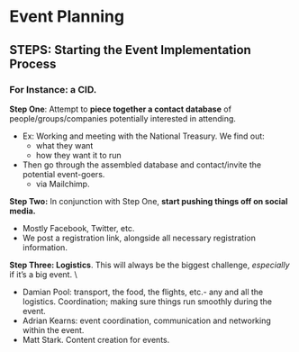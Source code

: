 # Event Planning

## STEPS: Starting **the Event Implementation Process**

### For Instance: a **CID.**&#x20;

**Step One**: Attempt to **piece together a contact database** of people/groups/companies potentially interested in attending.&#x20;

* Ex: Working and meeting with the National Treasury. We find out:&#x20;
  * what they want
  * &#x20;how they want it to run
* Then go through the assembled database and contact/invite the potential event-goers.
  * &#x20;via Mailchimp.&#x20;

**Step Two:** In conjunction with Step One, **start pushing things off on social media.**&#x20;

* Mostly Facebook, Twitter, etc.&#x20;
* We post a registration link, alongside all necessary registration information.&#x20;

**Step Three: Logistics**. This will always be the biggest challenge, _especially_ if it’s a big event. \


* Damian Pool: transport, the food, the flights, etc.- any and all the logistics. Coordination; making sure things run smoothly during the event.&#x20;
* Adrian Kearns: event coordination, communication and networking within the event.
* Matt Stark. Content creation for events.
